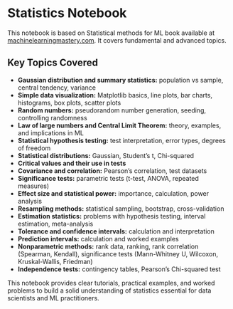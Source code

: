 # Statistics Notebook

This notebook is based on Statistical methods for ML book available at [machinelearningmastery.com](https://machinelearningmastery.com/). It covers fundamental and advanced topics.

## Key Topics Covered

- **Gaussian distribution and summary statistics:** population vs sample, central tendency, variance  
- **Simple data visualization:** Matplotlib basics, line plots, bar charts, histograms, box plots, scatter plots  
- **Random numbers:** pseudorandom number generation, seeding, controlling randomness  
- **Law of large numbers and Central Limit Theorem:** theory, examples, and implications in ML  
- **Statistical hypothesis testing:** test interpretation, error types, degrees of freedom  
- **Statistical distributions:** Gaussian, Student’s t, Chi-squared  
- **Critical values and their use in tests**  
- **Covariance and correlation:** Pearson’s correlation, test datasets  
- **Significance tests:** parametric tests (t-test, ANOVA, repeated measures)  
- **Effect size and statistical power:** importance, calculation, power analysis  
- **Resampling methods:** statistical sampling, bootstrap, cross-validation  
- **Estimation statistics:** problems with hypothesis testing, interval estimation, meta-analysis  
- **Tolerance and confidence intervals:** calculation and interpretation  
- **Prediction intervals:** calculation and worked examples  
- **Nonparametric methods:** rank data, ranking, rank correlation (Spearman, Kendall), significance tests (Mann-Whitney U, Wilcoxon, Kruskal-Wallis, Friedman)  
- **Independence tests:** contingency tables, Pearson’s Chi-squared test  

This notebook provides clear tutorials, practical examples, and worked problems to build a solid understanding of statistics essential for data scientists and ML practitioners.
